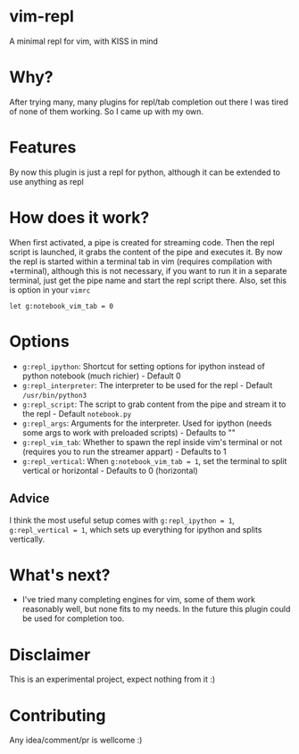 # vim-repl
A minimal repl for vim, with KISS in mind

# Why?
After trying many, many plugins for repl/tab completion out there I was tired of none of them working. So I came up with my own.

# Features
By now this plugin is just a repl for python, although it can be extended to use anything as repl

# How does it work?
When first activated, a pipe is created for streaming code. Then the repl script is launched, it grabs the content of the pipe and executes it. By now the repl is started within a terminal tab in vim (requires compilation with +terminal), although this is not necessary, if you want to run it in a separate terminal, just get the pipe name and start the repl script there. Also, set this is option in your `vimrc`

`let g:notebook_vim_tab = 0`

# Options
* `g:repl_ipython`: Shortcut for setting options for ipython instead of python notebook (much richier) - Default 0
* `g:repl_interpreter`: The interpreter to be used for the repl - Default `/usr/bin/python3`
* `g:repl_script`: The script to grab content from the pipe and stream it to the repl - Default `notebook.py`
* `g:repl_args`: Arguments for the interpreter. Used for ipython (needs some args to work with preloaded scripts) - Defaults to ""
* `g:repl_vim_tab`: Whether to spawn the repl inside vim's terminal or not (requires you to run the streamer appart) - Defaults to 1
* `g:repl_vertical`: When `g:notebook_vim_tab = 1`, set the terminal to split vertical or horizontal - Defaults to 0 (horizontal)

## Advice
I think the most useful setup comes with `g:repl_ipython = 1`, `g:repl_vertical = 1`, which sets up everything for ipython and splits vertically.

# What's next?
* I've tried many completing engines for vim, some of them work reasonably well, but none fits to my needs. In the future this plugin could be used for completion too.

# Disclaimer
This is an experimental project, expect nothing from it :)

# Contributing
Any idea/comment/pr is wellcome :)

